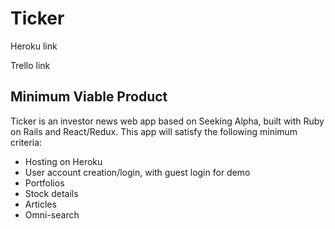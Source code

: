 # Ticker

Heroku link

Trello link

## Minimum Viable Product

Ticker is an investor news web app based on Seeking Alpha, built with Ruby on Rails and React/Redux. This app will satisfy the following minimum criteria:

* Hosting on Heroku
* User account creation/login, with guest login for demo
* Portfolios
* Stock details
* Articles
* Omni-search
